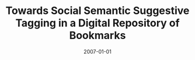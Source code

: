 ---
title: "Towards Social Semantic Suggestive Tagging in a Digital Repository of Bookmarks"
collection: publications
category: conferences
permalink: /publication/2007-01-01-Towards-Social-Semantic-Suggestive-Tagging-in-a-Digital-Repository-of-Bookmarks
date: 2007-01-01
venue: 'In Proc. of 2nd DELOS Conference on Digital Libraries, Tirrenia, Italy, 5-7 Dec. 2007'
citation: ' Fabio Calefato,  Domenico Gendarmi,  Filippo Lanubile,  Giovanni Semeraro,   others, &quot;Towards Social Semantic Suggestive Tagging in a Digital Repository of Bookmarks.&quot; <i>In Proc. of 2nd DELOS Conference on Digital Libraries, Tirrenia, Italy, 5-7 Dec. 2007</i>, 2007.'
---